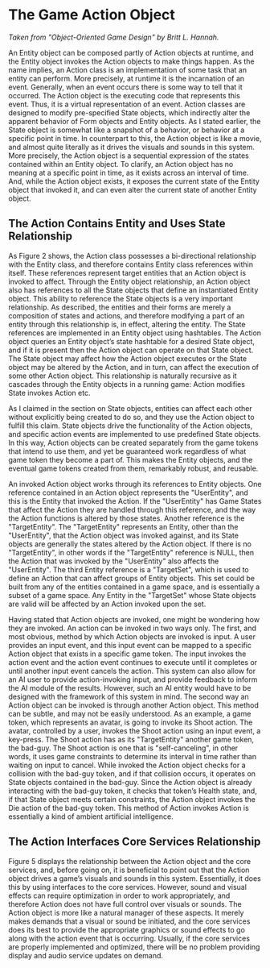 # The Game Action Object #

_Taken from "Object-Oriented Game Design" by Britt L. Hannah._

An Entity object can be composed partly of Action objects at runtime, and the Entity object invokes the Action objects to make things happen. As the name implies, an Action class is an implementation of some task that an entity can perform. More precisely, at runtime it is the incarnation of an event. Generally, when an event occurs there is some way to tell that it occurred. The Action object is the executing code that represents this event. Thus, it is a virtual representation of an event. Action classes are designed to modify pre-specified State objects, which indirectly alter the apparent behavior of Form objects and Entity objects. As I stated earlier, the State object is somewhat like a snapshot of a behavior, or behavior at a specific point in time. In counterpart to this, the Action object is like a movie, and almost quite literally as it drives the visuals and sounds in this system. More precisely, the Action object is a sequential expression of the states contained within an Entity object. To clarify, an Action object has no meaning at a specific point in time, as it exists across an interval of time. And, while the Action object exists, it exposes the current state of the Entity object that invoked it, and can even alter the current state of another Entity object.

## The Action Contains Entity and Uses State Relationship ##

As Figure 2 shows, the Action class possesses a bi-directional relationship with the Entity class, and therefore contains Entity class references within itself. These references represent target entities that an Action object is invoked to affect. Through the Entity object relationship, an Action object also has references to all the State objects that define an instantiated Entity object. This ability to reference the State objects is a very important relationship. As described, the entities and their forms are merely a composition of states and actions, and therefore modifying a part of an entity through this relationship is, in effect, altering the entity. The State references are implemented in an Entity object using hashtables. The Action object queries an Entity object’s state hashtable for a desired State object, and if it is present then the Action object can operate on that State object. The State object may affect how the Action object executes or the State object may be altered by the Action, and in turn, can affect the execution of some other Action object. This relationship is naturally recursive as it cascades through the Entity objects in a running game: Action modifies State invokes Action etc.

As I claimed in the section on State objects, entities can affect each other without explicitly being created to do so, and they use the Action object to fulfill this claim. State objects drive the functionality of the Action objects, and specific action events are implemented to use predefined State objects. In this way, Action objects can be created separately from the game tokens that intend to use them, and yet be guaranteed work regardless of what game token they become a part of. This makes the Entity objects, and the eventual game tokens created from them, remarkably robust, and reusable.

An invoked Action object works through its references to Entity objects. One reference contained in an Action object represents the "UserEntity", and this is the Entity that invoked the Action. If the "UserEntity" has Game States that affect the Action they are handled through this reference, and the way the Action functions is altered by those states. Another reference is the "TargetEntity". The "TargetEntity" represents an Entity, other than the "UserEntity", that the Action object was invoked against, and its State objects are generally the states altered by the Action object. If there is no "TargetEntity", in other words if the "TargetEntity" reference is NULL, then the Action that was invoked by the "UserEntity" also affects the "UserEntity". The third Entity reference is a "TargetSet", which is used to define an Action that can affect groups of Entity objects. This set could be built from any of the entities contained in a game space, and is essentially a subset of a game space. Any Entity in the "TargetSet" whose State objects are valid will be affected by an Action invoked upon the set.

Having stated that Action objects are invoked, one might be wondering how they are invoked. An action can be invoked in two ways only. The first, and most obvious, method by which Action objects are invoked is input. A user provides an input event, and this input event can be mapped to a specific Action object that exists in a specific game token. The input invokes the action event and the action event continues to execute until it completes or until another input event cancels the action. This system can also allow for an AI user to provide action-invoking input, and provide feedback to inform the AI module of the results. However, such an AI entity would have to be designed with the framework of this system in mind. The second way an Action object can be invoked is through another Action object. This method can be subtle, and may not be easily understood. As an example, a game token, which represents an avatar, is going to invoke its Shoot action. The avatar, controlled by a user, invokes the Shoot action using an input event, a key-press. The Shoot action has as its "TargetEntity" another game token, the bad-guy. The Shoot action is one that is "self-canceling", in other words, it uses game constraints to determine its interval in time rather than waiting on input to cancel. While invoked the Action object checks for a collision with the bad-guy token, and if that collision occurs, it operates on State objects contained in the bad-guy. Since the Action object is already interacting with the bad-guy token, it checks that token’s Health state, and, if that State object meets certain constraints, the Action object invokes the Die action of the bad-guy token. This method of Action invokes Action is essentially a kind of ambient artificial intelligence.

## The Action Interfaces Core Services Relationship ##

Figure 5 displays the relationship between the Action object and the core services, and, before going on, it is beneficial to point out that the Action object drives a game’s visuals and sounds in this system. Essentially, it does this by using interfaces to the core services. However, sound and visual effects can require optimization in order to work appropriately, and therefore Action does not have full control over visuals or sounds. The Action object is more like a natural manager of these aspects. It merely makes demands that a visual or sound be initiated, and the core services does its best to provide the appropriate graphics or sound effects to go along with the action event that is occurring. Usually, if the core services are properly implemented and optimized, there will be no problem providing display and audio service updates on demand.